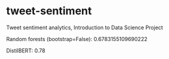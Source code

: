 # tweet-sentiment
Tweet sentiment analytics, Introduction to Data Science Project

Random forests (bootstrap=False): 0.6783155109690222

DistilBERT: 0.78
